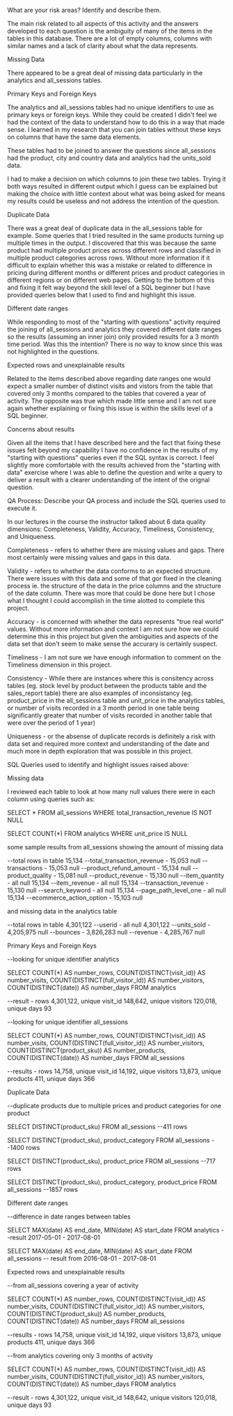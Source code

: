 What are your risk areas? Identify and describe them.

The main risk related to all aspects of this activity and the answers developed
to each question is the ambiguity of many of the items in the tables in this 
database. There are a lot of empty columns, columns with similar names and 
a lack of clarity about what the data represents.

Missing Data

There appeared to be a great deal of missing data particularly in the analytics and
all_sessions tables.

Primary Keys and Foreign Keys

The analytics and all_sessions tables had no unique identifiers to use as primary
keys or foreign keys. While they could be created I didn't feel we had the context
of the data to understand how to do this in a way that made sense. I learned in
my research that you can join tables without these keys on columns that have the 
same data elements. 

These tables had to be joined to answer the questions since all_sessions had the
product, city and country data and analytics had the units_sold data.

I had to make a decision on which columns to join these two tables. Trying it both 
ways resulted in different output which I guess can be explained but making the 
choice with little context about what was being asked for means my results could 
be useless and not address the intention of the question.

Duplicate Data

There was a great deal of duplicate data in the all_sessions table for example. Some
queries that I tried resulted in the same products turning up multiple times in the 
output. I discovered that this was because the same product had multiple product 
prices across different rows and classified in multiple product categories across 
rows. Without more information if it difficult to explain whether this was a mistake
or related to difference in pricing during different months or different prices 
and product categories in different regions or on different web pages. Getting to 
the bottom of this and fixing it felt way beyond the skill level of a SQL beginner
but I have provided queries below that I used to find and highlight this issue.

Different date ranges

While responding to most of the "starting with questions" activity required the 
joining of all_sessions and analytics they covered different date ranges so the 
results (assuming an inner join) only provided results for a 3 month time period.
Was this the intention? There is no way to know since this was not highlighted in
the questions.

Expected rows and unexplainable results

Related to the items described above regarding date ranges one would expect a 
smaller number of distinct visits and vistors from the table that covered only
3 months compared to the tables that covered a year of activity. The opposite 
was true which made little sense and I am not sure again whether explaining or
fixing this issue is within the skills level of a SQL beginner.

Concerns about results

Given all the items that I have described here and the fact that fixing these
issues felt beyond my capability I have no confidence in the results of my 
"starting with questions" queries even if the SQL syntax is correct. I feel
slightly more comfortable with the results achieved from the "starting with data" 
exercise where I was able to define the question and write a query to deliver 
a result with a clearer understanding of the intent of the orignal question.


QA Process:
Describe your QA process and include the SQL queries used to execute it.

In our lectures in the course the instructor talked about 6 data quality 
dimensions: Completeness, Validity, Accuracy, Timeliness, Consistency, and 
Uniqueness.

Completeness - refers to whether there are missing values and gaps. There most
certainly were missing values and gaps in this data.

Validity - refers to whether the data conforms to an expected structure. There 
were issues with this data and some of that gor fixed in the cleaning process 
ie. the structure of the data in the price columns and the structure of the 
date column. There was more that could be done here but I chose what I thought
I could accomplish in the time alotted to complete this project.

Accuracy - is concerned with whether the data represents "true real world" values.
Without more information and context I am not sure how we could determine this in
this project but given the ambiguities and aspects of the data set that don't 
seem to make sense the accurary is certainly suspect.

Timeliness - I am not sure we have enough information to comment on the Timeliness 
dimension in this project.

Consistency - While there are instances where this is consitency across tables (eg. 
stock level by product between the products table and the sales_report table) there
are also examples of inconsistancy (eg. product_price in the all_sessions table and 
unit_price in the analytics tables, or number of visits recorded in a 3 month period
in one table being significantly greater that number of visits recorded in another
table that were over the period of 1 year)

Uniqueness - or the absense of duplicate records is definitely a risk with data set 
and required more context and understanding of the date and much more in depth
exploration that was possible in this project.

SQL Queries used to identify and highlight issues raised above:

Missing data

I reviewed each table to look at how many null values there were in each column
using queries such as:

SELECT * FROM all_sessions
WHERE total_transaction_revenue IS NOT NULL

SELECT COUNT(*) FROM analytics
WHERE unit_price IS NULL

some sample results from all_sessions showing the amount of missing data

--total rows in table 15,134
--total_transaction_revenue - 15,053 null
--transactions - 15,053 null
--product_refund_amount - 15,134 null 
--product_quality - 15,081 null
--product_revenue - 15,130 null 
--item_quantity - all null 15,134
--item_revenue - all null 15,134
--transaction_revenue - 15,130 null 
--search_keyword - all null 15,134
--page_path_level_one - all null 15,134
--ecommerce_action_option - 15,103 null

and missing data in the analytics table

--total rows in table 4,301,122
--userid - all null 4,301,122
--units_sold - 4,205,975 null
--bounces - 3,826,283 null
--revenue - 4,285,767 null

Primary Keys and Foreign Keys

--looking for unique identifier analytics

SELECT COUNT(*) AS number_rows,
		COUNT(DISTINCT(visit_id)) AS number_visits,
		COUNT(DISTINCT(full_visitor_id)) AS number_visitors,
		COUNT(DISTINCT(date)) AS number_days
FROM analytics

--result - rows 4,301,122, unique visit_id 148,642, unique visitors 120,018, 
unique days 93

--looking for unique identifier all_sessions

SELECT COUNT(*) AS number_rows,
		COUNT(DISTINCT(visit_id)) AS number_visits,
		COUNT(DISTINCT(full_visitor_id)) AS number_visitors,
		COUNT(DISTINCT(product_sku)) AS number_products,
		COUNT(DISTINCT(date)) AS number_days
FROM all_sessions

--results - rows 14,758, unique visit_id 14,192, uique visitors 13,873, 
unique products 411, unique days 366


Duplicate Data

--duplicate products due to multiple prices and product categories for one product 

SELECT DISTINCT(product_sku) FROM all_sessions
--411 rows

SELECT DISTINCT(product_sku), product_category FROM all_sessions
--1400 rows

SELECT DISTINCT(product_sku), product_price FROM all_sessions
--717 rows

SELECT DISTINCT(product_sku), product_category, product_price FROM all_sessions
--1857 rows

Different date ranges

--difference in date ranges between tables

SELECT MAX(date) AS end_date,
MIN(date) AS start_date
FROM analytics
--result 2017-05-01 - 2017-08-01

SELECT MAX(date) AS end_date,
MIN(date) AS start_date
FROM all_sessions
-- result from 2016-08-01 - 2017-08-01

Expected rows and unexplainable results

--from all_sessions covering a year of activity

SELECT COUNT(*) AS number_rows,
		COUNT(DISTINCT(visit_id)) AS number_visits,
		COUNT(DISTINCT(full_visitor_id)) AS number_visitors,
		COUNT(DISTINCT(product_sku)) AS number_products,
		COUNT(DISTINCT(date)) AS number_days
FROM all_sessions

--results - rows 14,758, unique visit_id 14,192, uique visitors 13,873, 
unique products 411, unique days 366

--from analytics covering only 3 months of activity

SELECT COUNT(*) AS number_rows,
		COUNT(DISTINCT(visit_id)) AS number_visits,
		COUNT(DISTINCT(full_visitor_id)) AS number_visitors,
		COUNT(DISTINCT(date)) AS number_days
FROM analytics

--result - rows 4,301,122, unique visit_id 148,642, unique visitors 120,018, 
unique days 93

